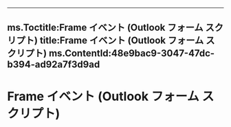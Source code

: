

---
ms.Toctitle:Frame イベント (Outlook フォーム スクリプト)
title:Frame イベント (Outlook フォーム スクリプト)
ms.ContentId:48e9bac9-3047-47dc-b394-ad92a7f3d9ad
---
# Frame イベント (Outlook フォーム スクリプト)





